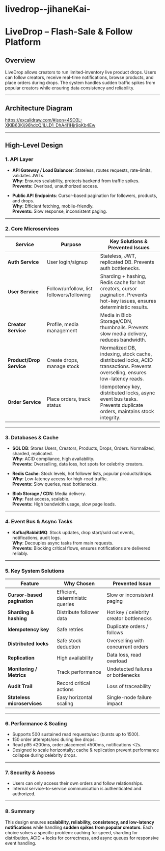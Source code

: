 # livedrop--jihaneKai-
# LiveDrop – Flash-Sale & Follow Platform

## Overview
LiveDrop allows creators to run limited-inventory live product drops. Users can follow creators, receive real-time notifications, browse products, and place orders during drops. The system handles sudden traffic spikes from popular creators while ensuring data consistency and reliability.

---

## Architecture Diagram
https://excalidraw.com/#json=4SO3L-XKlB63Kij96hdcQ,1LLD1_DhA4l1Hjr9pKb4Ew

---

## High-Level Design

### 1. API Layer
- **API Gateway / Load Balancer**: Stateless, routes requests, rate-limits, validates JWTs.  
  **Why:** Ensures scalability, protects backend from traffic spikes.  
  **Prevents:** Overload, unauthorized access.

- **Public API Endpoints**: Cursor-based pagination for followers, products, and drops.  
  **Why:** Efficient fetching, mobile-friendly.  
  **Prevents:** Slow response, inconsistent paging.

---

### 2. Core Microservices
| Service | Purpose | Key Solutions & Prevented Issues |
|---------|---------|---------------------------------|
| **Auth Service** | User login/signup | Stateless, JWT, replicated DB. Prevents auth bottlenecks. |
| **User Service** | Follow/unfollow, list followers/following | Sharding + hashing, Redis cache for hot creators, cursor pagination. Prevents hot-key issues, ensures deterministic results. |
| **Creator Service** | Profile, media management | Media in Blob Storage/CDN, thumbnails. Prevents slow media delivery, reduces bandwidth. |
| **Product/Drop Service** | Create drops, manage stock | Normalized DB, indexing, stock cache, distributed locks, ACID transactions. Prevents overselling, ensures low-latency reads. |
| **Order Service** | Place orders, track status | Idempotency key, distributed locks, async event bus tasks. Prevents duplicate orders, maintains stock integrity.

---

### 3. Databases & Cache
- **SQL DB**: Stores Users, Creators, Products, Drops, Orders. Normalized, sharded, replicated.  
  **Why:** ACID compliance, high availability.  
  **Prevents:** Overselling, data loss, hot spots for celebrity creators.

- **Redis Cache**: Stock levels, hot follower lists, popular products/drops.  
  **Why:** Low-latency access for high-read traffic.  
  **Prevents:** Slow queries, read bottlenecks.

- **Blob Storage / CDN**: Media delivery.  
  **Why:** Fast access, scalable.  
  **Prevents:** High bandwidth usage, slow page loads.

---

### 4. Event Bus & Async Tasks
- **Kafka/RabbitMQ**: Stock updates, drop start/sold out events, notifications, audit logs.  
  **Why:** Decouples async tasks from main requests.  
  **Prevents:** Blocking critical flows, ensures notifications are delivered reliably.

---

### 5. Key System Solutions
| Feature | Why Chosen | Prevented Issue |
|---------|-----------|----------------|
| **Cursor-based pagination** | Efficient, deterministic queries | Slow or inconsistent paging |
| **Sharding & hashing** | Distribute follower data | Hot key / celebrity creator bottlenecks |
| **Idempotency key** | Safe retries | Duplicate orders / follows |
| **Distributed locks** | Safe stock deduction | Overselling with concurrent orders |
| **Replication** | High availability | Data loss, read overload |
| **Monitoring / Metrics** | Track performance | Undetected failures or bottlenecks |
| **Audit Trail** | Record critical actions | Loss of traceability |
| **Stateless microservices** | Easy horizontal scaling | Single-node failure impact |

---

### 6. Performance & Scaling
- Supports 500 sustained read requests/sec (bursts up to 1500).  
- 150 order attempts/sec during live drops.  
- Read p95 ≤200ms, order placement ≤500ms, notifications <2s.  
- Designed to scale horizontally; cache & replication prevent performance collapse during celebrity drops.

---

### 7. Security & Access
- Users can only access their own orders and follow relationships.  
- Internal service-to-service communication is authenticated and authorized.

---

### 8. Summary
This design ensures **scalability, reliability, consistency, and low-latency notifications** while handling **sudden spikes from popular creators**. Each choice solves a specific problem: caching for speed, sharding for distribution, ACID + locks for correctness, and async queues for responsive event handling.
